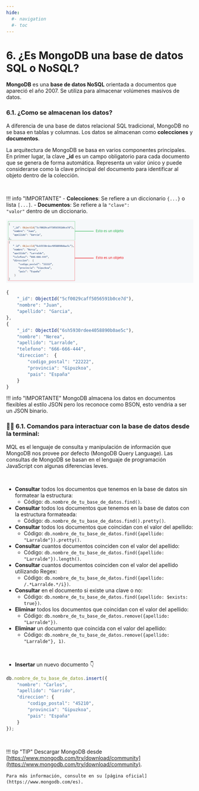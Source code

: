 ```yaml
---
hide:
  #- navigation
  #- toc
---
```


# 6. ¿Es MongoDB una base de datos SQL o NoSQL?

<p><strong>MongoDB</strong> es una <strong>base de datos NoSQL</strong> orientada a documentos que apareció el año 2007. Se utiliza para almacenar volúmenes masivos de datos.</p>

### 6.1. ¿Como se almacenan los datos?

<p>A diferencia de una base de datos relacional SQL tradicional, MongoDB no se basa en tablas y columnas. Los datos se almacenan como <strong>colecciones</strong> y <strong>documentos</strong>.</p>

<p>La arquitectura de MongoDB se basa en varios componentes principales. En primer lugar, la clave <strong>_id</strong> es un campo obligatorio para cada documento que se genera de forma automática. Representa un valor único y puede considerarse como la clave principal del documento para identificar al objeto dentro de la colección.</p>
<br>

!!! info "IMPORTANTE"
    - <strong>Colecciones</strong>: Se refiere a un diccionario <code>{...}</code> o lista <code>[...]</code>.
    - <strong>Documentos</strong>: Se refiere a la <code>"clave": "valor"</code> dentro de un diccionario. 
<br>

![Image](../../../assets/images/devcamp/checkpoint-06/mongo-db.png)

```js
{
    "_id": ObjectId("5cf0029caff5056591b0ce7d"),
    "nombre": "Juan",
    "apellido": "Garcia",
},
{
    "_id": ObjectId("6sh5930rdee4058890b0ae5c"),
    "nombre": "Nerea",
    "apellido": "Larralde",
    "telefono": "666-666-444",
    "direccion":  {
        "codigo_postal": "22222",
        "provincia": "Gipuzkoa",
        "pais": "España"
    }
}
```

!!! info "IMPORTANTE"
    MongoDB almacena los datos en documentos flexibles al estilo JSON pero los reconoce como <string>BSON</string>, esto vendria a ser un JSON binario.
<br>

### 👨‍💻 6.1. Comandos para interactuar con la base de datos desde la terminal:

<p>MQL es el lenguaje de consulta y manipulación de información que MongoDB nos provee por defecto (MongoDB Query Language). Las consultas de MongoDB se basan en el lenguaje de programación JavaScript con algunas diferencias leves.</p>
<br>

  - **Consultar** todos los documentos que tenemos en la base de datos sin formatear la estructura:
    - Código: `db.nombre_de_tu_base_de_datos.find()`.
  - **Consultar** todos los documentos que tenemos en la base de datos con la estructura formateada:
    - Código: `db.nombre_de_tu_base_de_datos.find().pretty()`.
  - **Consultar** todos los documentos que coincidan con el valor del apellido:
    - Código: `db.nombre_de_tu_base_de_datos.find({apellido: "Larralde"}).pretty()`.
  - **Consultar** cuantos documentos coinciden con el valor del apellido:
    - Código: `db.nombre_de_tu_base_de_datos.find({apellido: "Larralde"}).length()`.
  - **Consultar** cuantos documentos coinciden con el valor del apellido utilizando Regex:
    - Código: `db.nombre_de_tu_base_de_datos.find({apellido: /.*Larralde.*/i})`.
  - **Consultar** en el documento si existe una clave o no:
    - Código: `db.nombre_de_tu_base_de_datos.find({apellido: $exists: true})`.
  - **Eliminar** todos los documentos que coincidan con el valor del apellido:
    - Código: `db.nombre_de_tu_base_de_datos.remove({apellido: "Larralde"})`.
  - **Eliminar** un documento que coincida con el valor del apellido:
    - Código: `db.nombre_de_tu_base_de_datos.remove({apellido: "Larralde"}, 1)`.
<br>

  - **Insertar** un nuevo documento 👇
```js
db.nombre_de_tu_base_de_datos.insert({
    "nombre": "Carlos",
    "apellido": "Garrido",
    "direccion": {
        "codigo_postal": "45210",
        "provincia": "Gipuzkoa",
        "pais": "España"
    }
});
```
<br>

!!! tip "TIP"
    Descargar MongoDB desde [https://www.mongodb.com/try/download/community](https://www.mongodb.com/try/download/community).

    Para más información, consulte en su [página oficial](https://www.mongodb.com/es).
  <br>
  <br>
